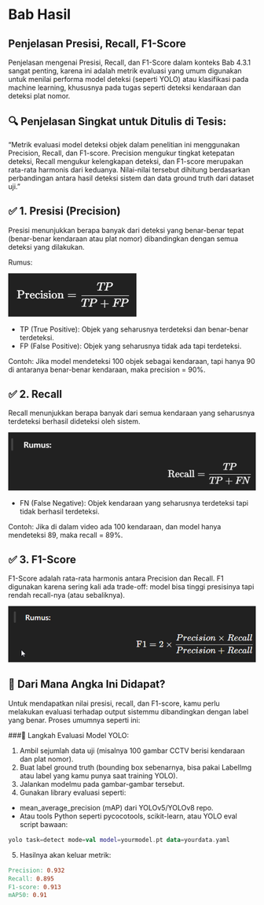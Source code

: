 # Bab Hasil

## Penjelasan Presisi, Recall, F1-Score
Penjelasan mengenai Presisi, Recall, dan F1-Score dalam konteks Bab 4.3.1 sangat penting, karena ini adalah metrik evaluasi yang umum digunakan untuk menilai performa model deteksi (seperti YOLO) atau klasifikasi pada machine learning, khususnya pada tugas seperti deteksi kendaraan dan deteksi plat nomor.

## 🔍 Penjelasan Singkat untuk Ditulis di Tesis:
“Metrik evaluasi model deteksi objek dalam penelitian ini menggunakan Precision, Recall, dan F1-score. Precision mengukur tingkat ketepatan deteksi, Recall mengukur kelengkapan deteksi, dan F1-score merupakan rata-rata harmonis dari keduanya. Nilai-nilai tersebut dihitung berdasarkan perbandingan antara hasil deteksi sistem dan data ground truth dari dataset uji.”

## ✅ 1. Presisi (Precision)
Presisi menunjukkan berapa banyak dari deteksi yang benar-benar tepat (benar-benar kendaraan atau plat nomor) dibandingkan dengan semua deteksi yang dilakukan.

Rumus:

![alt text](image.png)
​
 
- TP (True Positive): Objek yang seharusnya terdeteksi dan benar-benar terdeteksi.
- FP (False Positive): Objek yang seharusnya tidak ada tapi terdeteksi.

Contoh: Jika model mendeteksi 100 objek sebagai kendaraan, tapi hanya 90 di antaranya benar-benar kendaraan, maka precision = 90%.

## ✅ 2. Recall
Recall menunjukkan berapa banyak dari semua kendaraan yang seharusnya terdeteksi berhasil dideteksi oleh sistem.

![alt text](image-1.png)

- FN (False Negative): Objek kendaraan yang seharusnya terdeteksi tapi tidak berhasil terdeteksi.

Contoh: Jika di dalam video ada 100 kendaraan, dan model hanya mendeteksi 89, maka recall = 89%.

## ✅ 3. F1-Score
F1-Score adalah rata-rata harmonis antara Precision dan Recall. F1 digunakan karena sering kali ada trade-off: model bisa tinggi presisinya tapi rendah recall-nya (atau sebaliknya).

![alt text](image-2.png)

## 📌 Dari Mana Angka Ini Didapat?
Untuk mendapatkan nilai presisi, recall, dan F1-score, kamu perlu melakukan evaluasi terhadap output sistemmu dibandingkan dengan label yang benar. Proses umumnya seperti ini:

###🔧 Langkah Evaluasi Model YOLO:
1. Ambil sejumlah data uji (misalnya 100 gambar CCTV berisi kendaraan dan plat nomor).
2. Buat label ground truth (bounding box sebenarnya, bisa pakai LabelImg atau label yang kamu punya saat training YOLO).
3. Jalankan modelmu pada gambar-gambar tersebut.
4. Gunakan library evaluasi seperti:

- mean_average_precision (mAP) dari YOLOv5/YOLOv8 repo.
- Atau tools Python seperti pycocotools, scikit-learn, atau YOLO eval script bawaan:
```kotlin
yolo task=detect mode=val model=yourmodel.pt data=yourdata.yaml
```
5. Hasilnya akan keluar metrik:
```makefile
Precision: 0.932
Recall: 0.895
F1-score: 0.913
mAP50: 0.91
```